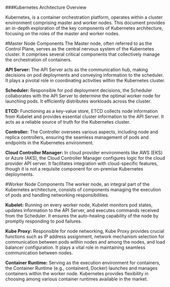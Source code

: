 ###Kubernetes Architecture Overview

Kubernetes, is a container orchestration platform, operates within a cluster environment comprising master and worker nodes. This document provides an in-depth exploration of the key components of Kubernetes architecture, focusing on the roles of the master and worker nodes.

#Master Node Components
The Master node, often referred to as the Control Plane, serves as the central nervous system of the Kubernetes cluster. It comprises several critical components that collectively manage the orchestration of containers.

**API Server:**
The API Server acts as the communication hub, making decisions on pod deployments and conveying information to the scheduler. It plays a pivotal role in coordinating activities within the Kubernetes cluster.

**Scheduler:**
Responsible for pod deployment decisions, the Scheduler collaborates with the API Server to determine the optimal worker node for launching pods. It efficiently distributes workloads across the cluster.

**ETCD:**
Functioning as a key-value store, ETCD collects node information from Kubelet and provides essential cluster information to the API Server. It acts as a reliable source of truth for the Kubernetes cluster.

**Controller:**
The Controller oversees various aspects, including node and replica controllers, ensuring the seamless management of pods and endpoints in the Kubernetes environment.

**Cloud Controller Manager:**
In cloud provider environments like AWS (EKS) or Azure (AKS), the Cloud Controller Manager configures logic for the cloud provider API server. It facilitates integration with cloud-specific features, though it is not a requisite component for on-premise Kubernetes deployments.

#Worker Node Components
The worker node, an integral part of the Kubernetes architecture, consists of components managing the execution of pods and handling networking responsibilities.

**Kubelet:**
Running on every worker node, Kubelet monitors pod states, updates information to the API Server, and executes commands received from the Scheduler. It ensures the auto-healing capability of the node by promptly responding to pod failures.

**Kube Proxy:**
Responsible for node networking, Kube Proxy provides crucial functions such as IP address assignment, network mechanism selection for communication between pods within nodes and among the nodes, and load balancer configuration. It plays a vital role in maintaining seamless communication between nodes.

**Container Runtime:**
Serving as the execution environment for containers, the Container Runtime (e.g., containerd, Docker) launches and manages containers within the worker node. Kubernetes provides flexibility in choosing among various container runtimes available in the market.
